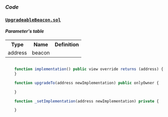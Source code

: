 ### *Code*
### [```UpgradeableBeacon.sol```](https://github.com/dexe-network/dexe-asset-management/blob/js-tests-new-contract-with-pass/contracts/upgradeable/UpgradeableBeacon.sol)
#### *Parameter's table*
<table class="iksweb">
	<tbody>
		<tr>
			<th>Type</th>
			<th>Name</th>
			<th>Definition</th>
		</tr>
		<tr>
			<td>address</td>
			<td>beacon</td>
			<td></td>
		</tr>
	</tbody>
</table>        

```jsx title="Returns the current implementation address."

    function implementation() public view override returns (address) {
    }
```
```jsx title="Upgrades the beacon to a new implementation."
    function upgradeTo(address newImplementation) public onlyOwner {

    }
```
```jsx title="Sets the implementation contract address for this beacon."
    function _setImplementation(address newImplementation) private {

    } 




